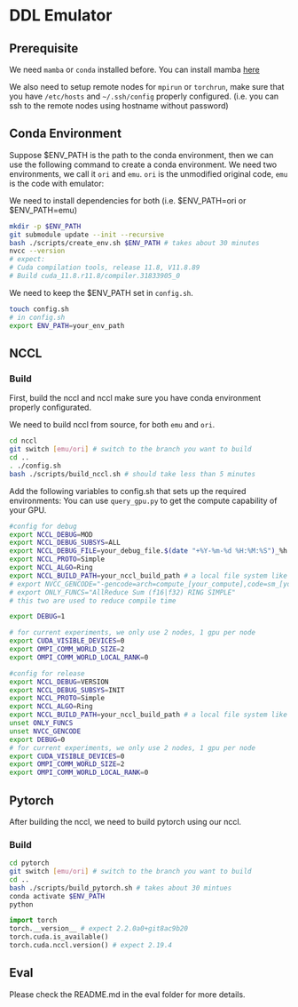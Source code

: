 # DDL Emulator

## Prerequisite

We need `mamba` or `conda` installed before. You can install mamba [here](https://mamba.readthedocs.io/en/latest/installation/mamba-installation.html)

We also need to setup remote nodes for `mpirun` or `torchrun`, make sure that you have `/etc/hosts` and `~/.ssh/config` properly configured. (i.e. you can ssh to the remote nodes using hostname without password)

## Conda Environment

Suppose $ENV_PATH is the path to the conda environment, then we can use the following command to create a conda environment. We need two environments, we call it `ori` and `emu`. `ori` is the unmodified original code, `emu` is the code with emulator:

We need to install dependencies for both (i.e. $ENV_PATH=ori or $ENV_PATH=emu)

```bash
mkdir -p $ENV_PATH
git submodule update --init --recursive
bash ./scripts/create_env.sh $ENV_PATH # takes about 30 minutes
nvcc --version
# expect:
# Cuda compilation tools, release 11.8, V11.8.89
# Build cuda_11.8.r11.8/compiler.31833905_0
```

We need to keep the $ENV_PATH set in `config.sh`.

```bash
touch config.sh
# in config.sh
export ENV_PATH=your_env_path
```

## NCCL

### Build

First, build the nccl and nccl make sure you have conda environment properly configurated.

We need to build nccl from source, for both `emu` and `ori`.

```bash
cd nccl
git switch [emu/ori] # switch to the branch you want to build 
cd ..
. ./config.sh
bash ./scripts/build_nccl.sh # should take less than 5 minutes
```

Add the following variables to config.sh that sets up the required environments:
You can use `query_gpu.py` to get the compute capability of your GPU.

```bash
#config for debug
export NCCL_DEBUG=MOD
export NCCL_DEBUG_SUBSYS=ALL
export NCCL_DEBUG_FILE=your_debug_file.$(date "+%Y-%m-%d %H:%M:%S")_%h:%p%h:%p
export NCCL_PROTO=Simple
export NCCL_ALGO=Ring
export NCCL_BUILD_PATH=your_nccl_build_path # a local file system like /tmp is recommended
# export NVCC_GENCODE="-gencode=arch=compute_[your_compute],code=sm_[your_sm]"
# export ONLY_FUNCS="AllReduce Sum (f16|f32) RING SIMPLE"
# this two are used to reduce compile time

export DEBUG=1

# for current experiments, we only use 2 nodes, 1 gpu per node
export CUDA_VISIBLE_DEVICES=0
export OMPI_COMM_WORLD_SIZE=2
export OMPI_COMM_WORLD_LOCAL_RANK=0
```

```bash
#config for release
export NCCL_DEBUG=VERSION
export NCCL_DEBUG_SUBSYS=INIT
export NCCL_PROTO=Simple
export NCCL_ALGO=Ring
export NCCL_BUILD_PATH=your_nccl_build_path # a local file system like /tmp is recommended
unset ONLY_FUNCS
unset NVCC_GENCODE
export DEBUG=0
# for current experiments, we only use 2 nodes, 1 gpu per node
export CUDA_VISIBLE_DEVICES=0
export OMPI_COMM_WORLD_SIZE=2
export OMPI_COMM_WORLD_LOCAL_RANK=0
```

## Pytorch

After building the nccl, we need to build pytorch using our nccl.

### Build


```bash
cd pytorch
git switch [emu/ori] # switch to the branch you want to build
cd ..
bash ./scripts/build_pytorch.sh # takes about 30 mintues
conda activate $ENV_PATH
python
```

```python
import torch
torch.__version__ # expect 2.2.0a0+git8ac9b20
torch.cuda.is_available()
torch.cuda.nccl.version() # expect 2.19.4
```

## Eval

Please check the README.md in the eval folder for more details.

